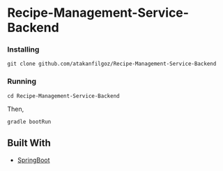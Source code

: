 # Recipe-Management-Service-Backend

### Installing

```
git clone github.com/atakanfilgoz/Recipe-Management-Service-Backend
```

### Running

```
cd Recipe-Management-Service-Backend
```

Then,

```
gradle bootRun
```

## Built With

* [SpringBoot](https://spring.io/projects/spring-boot)

